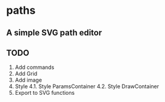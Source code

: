 # paths

## A simple SVG path editor

## TODO
1. Add commands
2. Add Grid
3. Add image 
4. Style
 4.1. Style ParamsContainer
 4.2. Style DrawContainer
5. Export to SVG functions

